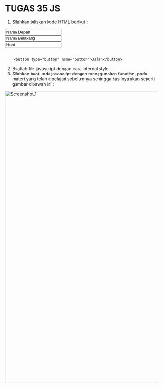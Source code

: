 # TUGAS 35 JS

1. Silahkan tuliskan kode HTML berikut :

<!DOCTYPE html>
<html lang="en" dir="ltr">
 <head>
        <meta charset="utf-8" />
        <title>Belajar Javascript - NIOMIC</title>
 </head>
 <body>
        <input type="text" class="" value="Nama Depan" /> <br />
        <input type="text" class="" value="Nama Belakang" /> <br />
        <input type="text" class="" value="Hobi" /> <br /><br />

        <button type="button" name="button">Jalan</button>

 </body>
</html>

2. Buatlah file javascript dengan cara internal style
3. Silahkan buat kode javascript dengan menggunakan function, pada materi yang telah dipelajari sebelumnya sehingga hasilnya akan seperti gambar dibawah ini :

<img width="960" alt="Screenshot_1" src="https://lh4.googleusercontent.com/nNr8x4ApoPUUCRRcb3oPHtegz5oegPot2O_vAhbRvmigWwzhwZJKO_yyptm0XQVFp9lpSwc_21KIJ0T6YIWdaETLmhbUvjPJzVuY0MOnh1I1GSc2Zl0nDrqEp3-jMzSAXBYWCfsX_nS23SA"></img>
